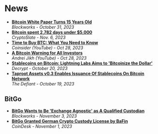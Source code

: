 # News

- [**Bitcoin White Paper Turns 15 Years Old**](https://blockworks.co/news/bitcoin-anniversary-satoshi-nakamoto)
  <br/>_Blockworks - October 31, 2023_
- [**Bitcoin spent 2,782 days under $5,000**](https://cryptoslate.com/insights/bitcoin-spent-2782-days-under-5000/)
  <br/>_CryptoSlate - Nov. 6, 2023_
- [**Time to Buy BTC: What You Need to Know**](https://www.youtube.com/watch?v=f7j9fZF8L6w)
  <br/>_Coinsider (YouTube) - Oct 28, 2023_
- [**A Bitcoin Warning for All Investors**](https://www.youtube.com/watch?v=Zp100g11dI8)
  <br/>_Andrei Jikh (YouTube) - Oct 28, 2023_
- [**Stablecoins on Bitcoin: Lightning Labs Aims to 'Bitcoinize the Dollar'**](https://decrypt.co/202474/stablecoins-bitcoin-lightning-labs-aims-bitcoinize-dollar)
  <br/>_Decrypt - October 20, 2023_
- [**Taproot Assets v0.3 Enables Issuance Of Stablecoins On Bitcoin Network**](https://thedefiant.io/taproot-assets-v0-3-enables-issuance-of-stablecoins-on-bitcoin-network)
  <br/>_The Defiant - October 19, 2023_

## BitGo

- [**BitGo Wants to Be 'Exchange Agnostic' as A Qualified Custodian**](https://blockworks.co/news/bitgo-crypto-cold-storage-custodian)
  <br/>_Blockworks - November 3, 2023_
- [**BitGo Granted German Crypto Custody License by BaFin**](https://www.coindesk.com/policy/2023/11/01/bitgo-granted-german-crypto-custody-license-by-bafin/)
  <br/>_CoinDesk - November 1, 2023_
